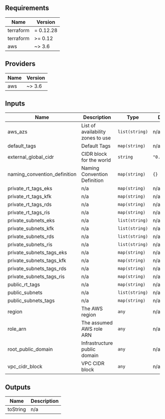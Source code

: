 ## Requirements

| Name | Version |
|------|---------|
| terraform | = 0.12.28 |
| terraform | >= 0.12 |
| aws | ~> 3.6 |

## Providers

| Name | Version |
|------|---------|
| aws | ~> 3.6 |

## Inputs

| Name | Description | Type | Default | Required |
|------|-------------|------|---------|:--------:|
| aws\_azs | List of availability zones to use | `list(string)` | n/a | yes |
| default\_tags | Default Tags | `map(string)` | n/a | yes |
| external\_global\_cidr | CIDR block for the world | `string` | `"0.0.0.0/0"` | no |
| naming\_convention\_definition | Naming Convention Definition | `map(string)` | `{}` | no |
| private\_rt\_tags\_eks | n/a | `map(string)` | n/a | yes |
| private\_rt\_tags\_kfk | n/a | `map(string)` | n/a | yes |
| private\_rt\_tags\_rds | n/a | `map(string)` | n/a | yes |
| private\_rt\_tags\_ris | n/a | `map(string)` | n/a | yes |
| private\_subnets\_eks | n/a | `list(string)` | n/a | yes |
| private\_subnets\_kfk | n/a | `list(string)` | n/a | yes |
| private\_subnets\_rds | n/a | `list(string)` | n/a | yes |
| private\_subnets\_ris | n/a | `list(string)` | n/a | yes |
| private\_subnets\_tags\_eks | n/a | `map(string)` | n/a | yes |
| private\_subnets\_tags\_kfk | n/a | `map(string)` | n/a | yes |
| private\_subnets\_tags\_rds | n/a | `map(string)` | n/a | yes |
| private\_subnets\_tags\_ris | n/a | `map(string)` | n/a | yes |
| public\_rt\_tags | n/a | `map(string)` | n/a | yes |
| public\_subnets | n/a | `list(string)` | n/a | yes |
| public\_subnets\_tags | n/a | `map(string)` | n/a | yes |
| region | The AWS region | `any` | n/a | yes |
| role\_arn | The assumed AWS role ARN | `any` | n/a | yes |
| root\_public\_domain | Infrastructure public domain | `any` | n/a | yes |
| vpc\_cidr\_block | VPC CIDR block | `any` | n/a | yes |

## Outputs

| Name | Description |
|------|-------------|
| toString | n/a |

